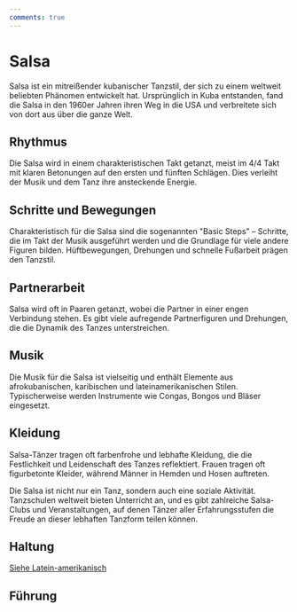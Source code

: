 ```yaml
---
comments: true
---
```

# Salsa

Salsa ist ein mitreißender kubanischer Tanzstil, der sich zu einem weltweit beliebten Phänomen entwickelt hat. Ursprünglich in Kuba entstanden, fand die Salsa in den 1960er Jahren ihren Weg in die USA und verbreitete sich von dort aus über die ganze Welt.

## Rhythmus

Die Salsa wird in einem charakteristischen Takt getanzt, meist im 4/4 Takt mit klaren Betonungen auf den ersten und fünften Schlägen. Dies verleiht der Musik und dem Tanz ihre ansteckende Energie.

## Schritte und Bewegungen

Charakteristisch für die Salsa sind die sogenannten "Basic Steps" – Schritte, die im Takt der Musik ausgeführt werden und die Grundlage für viele andere Figuren bilden. Hüftbewegungen, Drehungen und schnelle Fußarbeit prägen den Tanzstil.

## Partnerarbeit

Salsa wird oft in Paaren getanzt, wobei die Partner in einer engen Verbindung stehen. Es gibt viele aufregende Partnerfiguren und Drehungen, die die Dynamik des Tanzes unterstreichen.

## Musik

Die Musik für die Salsa ist vielseitig und enthält Elemente aus afrokubanischen, karibischen und lateinamerikanischen Stilen. Typischerweise werden Instrumente wie Congas, Bongos und Bläser eingesetzt.

## Kleidung

Salsa-Tänzer tragen oft farbenfrohe und lebhafte Kleidung, die die Festlichkeit und Leidenschaft des Tanzes reflektiert. Frauen tragen oft figurbetonte Kleider, während Männer in Hemden und Hosen auftreten.

Die Salsa ist nicht nur ein Tanz, sondern auch eine soziale Aktivität. Tanzschulen weltweit bieten Unterricht an, und es gibt zahlreiche Salsa-Clubs und Veranstaltungen, auf denen Tänzer aller Erfahrungsstufen die Freude an dieser lebhaften Tanzform teilen können.

## Haltung

[Siehe Latein-amerikanisch](../index.md#haltung)

## Führung
